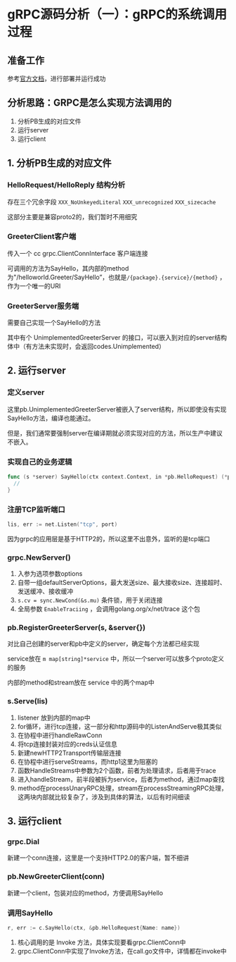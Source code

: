 # gRPC源码分析（一）：gRPC的系统调用过程



## 准备工作

参考[官方文档](https://grpc.io/docs/quickstart/go/)，进行部署并运行成功



## 分析思路：GRPC是怎么实现方法调用的

1. 分析PB生成的对应文件
2. 运行server
3. 运行client



## 1. 分析PB生成的对应文件

### HelloRequest/HelloReply 结构分析

存在三个冗余字段 `XXX_NoUnkeyedLiteral` `XXX_unrecognized` `XXX_sizecache`

这部分主要是兼容proto2的，我们暂时不用细究



### GreeterClient客户端

传入一个 cc grpc.ClientConnInterface 客户端连接

可调用的方法为SayHello，其内部的method为"/helloworld.Greeter/SayHello”，也就是`/{package}.{service}/{method}` ，作为一个唯一的URI



### GreeterServer服务端

需要自己实现一个SayHello的方法

其中有个 UnimplementedGreeterServer 的接口，可以嵌入到对应的server结构体中（有方法未实现时，会返回codes.Unimplemented）



## 2. 运行server

### 定义server

这里pb.UnimplementedGreeterServer被嵌入了server结构，所以即使没有实现SayHello方法，编译也能通过。

但是，我们通常要强制server在编译期就必须实现对应的方法，所以生产中建议不嵌入。



### 实现自己的业务逻辑

```go
func (s *server) SayHello(ctx context.Context, in *pb.HelloRequest) (*pb.HelloReply, error){
  //
}
```



### 注册TCP监听端口

```go
lis, err := net.Listen("tcp", port)
```

因为grpc的应用层是基于HTTP2的，所以这里不出意外，监听的是tcp端口



### grpc.NewServer()

1. 入参为选项参数options
2. 自带一组defaultServerOptions，最大发送size、最大接收size、连接超时、发送缓冲、接收缓冲
3. `s.cv = sync.NewCond(&s.mu)` 条件锁，用于关闭连接
4. 全局参数 `EnableTraciing` ，会调用golang.org/x/net/trace 这个包



### pb.RegisterGreeterServer(s, &server{})

对比自己创建的server和pb中定义的server，确定每个方法都已经实现

service放在 `m map[string]*service` 中，所以一个server可以放多个proto定义的服务

内部的method和stream放在 service 中的两个map中



### s.Serve(lis)

1. listener 放到内部的map中
2. for循环，进行tcp连接，这一部分和http源码中的ListenAndServe极其类似
3. 在协程中进行handleRawConn
4. 将tcp连接封装对应的creds认证信息
5. 新建newHTTP2Transport传输层连接
6. 在协程中进行serveStreams，而http1这里为阻塞的
7. 函数HandleStreams中参数为2个函数，前者为处理请求，后者用于trace
8. 进入handleStream，前半段被拆为service，后者为method，通过map查找
9. method在processUnaryRPC处理，stream在processStreamingRPC处理，这两块内部就比较复杂了，涉及到具体的算法，以后有时间细读



## 3. 运行client

### grpc.Dial

新建一个conn连接，这里是一个支持HTTP2.0的客户端，暂不细讲



###  pb.NewGreeterClient(conn)

新建一个client，包装对应的method，方便调用SayHello



### 调用SayHello

```go
r, err := c.SayHello(ctx, &pb.HelloRequest{Name: name})
```

1. 核心调用的是 Invoke 方法，具体实现要看grpc.ClientConn中
2. grpc.ClientConn中实现了Invoke方法，在call.go文件中，详情都在invoke中